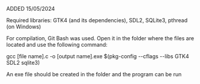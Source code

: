 ADDED 15/05/2024

Required libraries:
  GTK4 (and its dependencies),
  SDL2,
  SQLite3,
  pthread (on Windows)

For compilation, Git Bash was used. Open it in the folder where the files are located and use the following command:

gcc [file name].c -o [output name].exe $(pkg-config --cflags --libs GTK4 SDL2 sqlite3)

An exe file should be created in the folder and the program can be run
